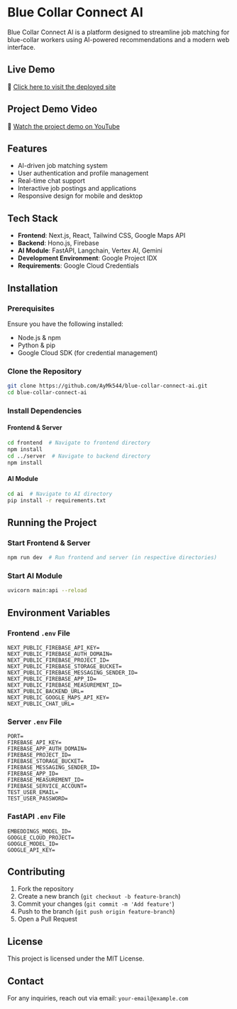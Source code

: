 # Blue Collar Connect AI

Blue Collar Connect AI is a platform designed to streamline job matching for blue-collar workers using AI-powered recommendations and a modern web interface.

## Live Demo  
🚀 [Click here to visit the deployed site](https://blue-collar-connect-frontend.vercel.app/)  

## Project Demo Video  
🎥 [Watch the project demo on YouTube](https://www.youtube.com/watch?v=sXHWKHJ0Ec0)

## Features
- AI-driven job matching system
- User authentication and profile management
- Real-time chat support
- Interactive job postings and applications
- Responsive design for mobile and desktop

## Tech Stack
- **Frontend**: Next.js, React, Tailwind CSS, Google Maps API
- **Backend**: Hono.js, Firebase
- **AI Module**: FastAPI, Langchain, Vertex AI, Gemini
- **Development Environment**: Google Project IDX
- **Requirements**: Google Cloud Credentials

## Installation

### Prerequisites
Ensure you have the following installed:
- Node.js & npm
- Python & pip
- Google Cloud SDK (for credential management)

### Clone the Repository
```sh
git clone https://github.com/AyMk544/blue-collar-connect-ai.git
cd blue-collar-connect-ai
```

### Install Dependencies
#### Frontend & Server
```sh
cd frontend  # Navigate to frontend directory
npm install
cd ../server  # Navigate to backend directory
npm install
```

#### AI Module
```sh
cd ai  # Navigate to AI directory
pip install -r requirements.txt
```

## Running the Project

### Start Frontend & Server
```sh
npm run dev  # Run frontend and server (in respective directories)
```

### Start AI Module
```sh
uvicorn main:api --reload
```

## Environment Variables
### Frontend `.env` File
```env
NEXT_PUBLIC_FIREBASE_API_KEY=
NEXT_PUBLIC_FIREBASE_AUTH_DOMAIN=
NEXT_PUBLIC_FIREBASE_PROJECT_ID=
NEXT_PUBLIC_FIREBASE_STORAGE_BUCKET=
NEXT_PUBLIC_FIREBASE_MESSAGING_SENDER_ID=
NEXT_PUBLIC_FIREBASE_APP_ID=
NEXT_PUBLIC_FIREBASE_MEASUREMENT_ID=
NEXT_PUBLIC_BACKEND_URL=
NEXT_PUBLIC_GOOGLE_MAPS_API_KEY=
NEXT_PUBLIC_CHAT_URL=
```

### Server `.env` File
```env
PORT=
FIREBASE_API_KEY=
FIREBASE_APP_AUTH_DOMAIN=
FIREBASE_PROJECT_ID=
FIREBASE_STORAGE_BUCKET=
FIREBASE_MESSAGING_SENDER_ID=
FIREBASE_APP_ID=
FIREBASE_MEASUREMENT_ID=
FIREBASE_SERVICE_ACCOUNT=
TEST_USER_EMAIL=
TEST_USER_PASSWORD=
```

### FastAPI `.env` File
```env
EMBEDDINGS_MODEL_ID=
GOOGLE_CLOUD_PROJECT=
GOOGLE_MODEL_ID=
GOOGLE_API_KEY=
```

## Contributing
1. Fork the repository
2. Create a new branch (`git checkout -b feature-branch`)
3. Commit your changes (`git commit -m 'Add feature'`)
4. Push to the branch (`git push origin feature-branch`)
5. Open a Pull Request

## License
This project is licensed under the MIT License.

## Contact
For any inquiries, reach out via email: `your-email@example.com`

